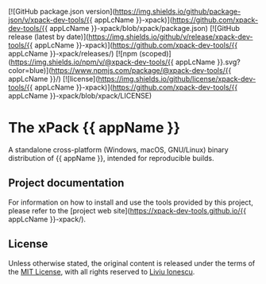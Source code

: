 [![GitHub package.json version](https://img.shields.io/github/package-json/v/xpack-dev-tools/{{ appLcName }}-xpack)](https://github.com/xpack-dev-tools/{{ appLcName }}-xpack/blob/xpack/package.json)
[![GitHub release (latest by date)](https://img.shields.io/github/v/release/xpack-dev-tools/{{ appLcName }}-xpack)](https://github.com/xpack-dev-tools/{{ appLcName }}-xpack/releases/)
[![npm (scoped)](https://img.shields.io/npm/v/@xpack-dev-tools/{{ appLcName }}.svg?color=blue)](https://www.npmjs.com/package/@xpack-dev-tools/{{ appLcName }}/)
[![license](https://img.shields.io/github/license/xpack-dev-tools/{{ appLcName }}-xpack)](https://github.com/xpack-dev-tools/{{ appLcName }}-xpack/blob/xpack/LICENSE)

# The xPack {{ appName }}

A standalone cross-platform (Windows, macOS, GNU/Linux)
binary distribution of {{ appName }},
intended for reproducible builds.

## Project documentation

For information on how to install and use the tools provided by this project,
please refer to the
[project web site](https://xpack-dev-tools.github.io/{{ appLcName }}-xpack/).

## License

Unless otherwise stated, the original content is released under the terms of the
[MIT License](https://opensource.org/licenses/mit/),
with all rights reserved to
[Liviu Ionescu](https://github.com/ilg-ul).
